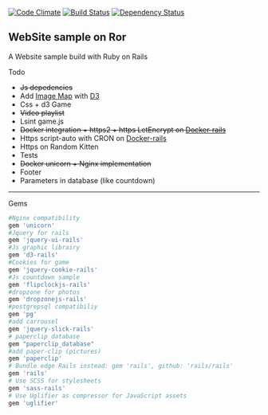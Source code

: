 [![Code Climate](https://codeclimate.com/github/Exocen/Website/badges/gpa.svg)](https://codeclimate.com/github/Exocen/Website) [![Build Status](https://travis-ci.org/Exocen/Website.svg?branch=master)](https://travis-ci.org/Exocen/Website)
[![Dependency Status](https://gemnasium.com/Exocen/Website.svg)](https://gemnasium.com/Exocen/Website)

WebSite sample on Ror
------------

A Website sample build with Ruby on Rails

Todo
* ~~Js depedencies~~
* Add [Image Map](https://github.com/vogievetsky/KoalasToTheMax) with [D3](https://github.com/mbostock/d3)
* Css + d3 Game
* ~~Video playlist~~
* Lsint game.js
* ~~Docker integration + https2 + https LetEncrypt on [Docker-rails](https://github.com/exocen/docker-rails)~~
* Https script-auto with CRON on [Docker-rails](https://github.com/exocen/docker-rails)
* Https on Random Kitten
* Tests
* ~~Docker unicorn + Nginx implementation~~
* Footer
* Parameters in database (like countdown)

---

Gems

```ruby
#Nginx compatibility
gem 'unicorn'
#Jquery for rails
gem 'jquery-ui-rails'
#Js graphic librairy
gem 'd3-rails'
#Cookies for game
gem 'jquery-cookie-rails'
#Js countdown sample
gem 'flipclockjs-rails'
#dropzone for photos
gem 'dropzonejs-rails'
#postgrepsql compatibiliy
gem 'pg'
#add carrousel
gem 'jquery-slick-rails'
# paperclip database
gem "paperclip_database"
#add paper-clip (pictures)
gem 'paperclip'
# Bundle edge Rails instead: gem 'rails', github: 'rails/rails'
gem 'rails'
# Use SCSS for stylesheets
gem 'sass-rails'
# Use Uglifier as compressor for JavaScript assets
gem 'uglifier'
```
